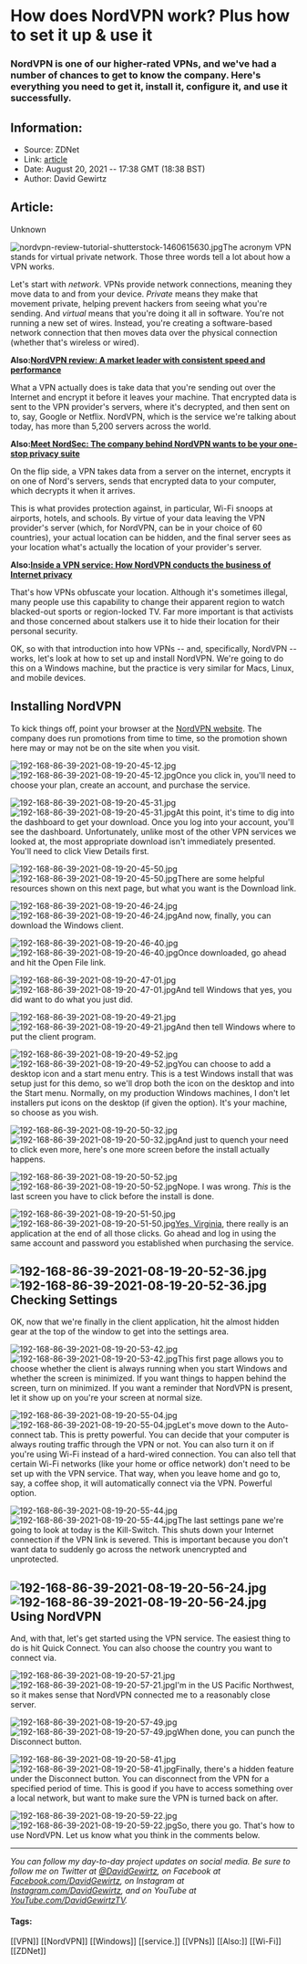# How does NordVPN work? Plus how to set it up & use it
### NordVPN is one of our higher-rated VPNs, and we've had a number of chances to get to know the company. Here's everything you need to get it, install it, configure it, and use it successfully.

## Information:
+ Source: ZDNet
+ Link: [article](https://www.zdnet.com/article/how-does-nordvpn-work-plus-how-to-set-it-up-and-use-it-tutorial/)
+ Date: August 20, 2021 -- 17:38 GMT (18:38 BST)
+ Author: David Gewirtz


## Article:
Unknown

![nordvpn-review-tutorial-shutterstock-1460615630.jpg](https://www.zdnet.com/a/hub/i/r/2021/08/20/51015b00-2bbc-44d0-9859-f3f6dc306164/resize/1200xauto/62fe37c5012179289ac64bb33a493b02/shutterstock-1460615630.jpg)The acronym VPN stands for virtual private network. Those three words tell a lot about how a VPN works.

Let's start with *network*. VPNs provide network connections, meaning they move data to and from your device. *Private* means they make that movement private, helping prevent hackers from seeing what you're sending. And *virtual* means that you're doing it all in software. You're not running a new set of wires. Instead, you're creating a software-based network connection that then moves data over the physical connection (whether that's wireless or wired). 

**Also:**[**NordVPN review: A market leader with consistent speed and performance**](https://www.zdnet.com/article/nordvpn-review/) 

What a VPN actually does is take data that you're sending out over the Internet and encrypt it before it leaves your machine. That encrypted data is sent to the VPN provider's servers, where it's decrypted, and then sent on to, say, Google or Netflix. NordVPN, which is the service we're talking about today, has more than 5,200 servers across the world. 

**Also:**[**Meet NordSec: The company behind NordVPN wants to be your one-stop privacy suite**](https://www.zdnet.com/article/meet-nordsec-the-company-behind-nordvpn-wants-to-be-your-one-stop-privacy-suite/) 

On the flip side, a VPN takes data from a server on the internet, encrypts it on one of Nord's servers, sends that encrypted data to your computer, which decrypts it when it arrives. 

This is what provides protection against, in particular, Wi-Fi snoops at airports, hotels, and schools. By virtue of your data leaving the VPN provider's server (which, for NordVPN, can be in your choice of 60 countries), your actual location can be hidden, and the final server sees as your location what's actually the location of your provider's server. 






**Also:**[**Inside a VPN service: How NordVPN conducts the business of Internet privacy**](https://www.zdnet.com/article/inside-a-vpn-service-how-nordvpn-conducts-the-business-of-internet-privacy/) 

That's how VPNs obfuscate your location. Although it's sometimes illegal, many people use this capability to change their apparent region to watch blacked-out sports or region-locked TV. Far more important is that activists and those concerned about stalkers use it to hide their location for their personal security. 

OK, so with that introduction into how VPNs -- and, specifically, NordVPN -- works, let's look at how to set up and install NordVPN. We're going to do this on a Windows machine, but the practice is very similar for Macs, Linux, and mobile devices. 

 Installing NordVPN
-------------------

To kick things off, point your browser at the [NordVPN website](https://go.nordvpn.net/aff_c?offer_id=378&aff_id=307&source=zdnet&aff_sub=zdnet). The company does run promotions from time to time, so the promotion shown here may or may not be on the site when you visit. 

![192-168-86-39-2021-08-19-20-45-12.jpg]()![192-168-86-39-2021-08-19-20-45-12.jpg](https://www.zdnet.com/a/hub/i/r/2021/08/20/87311058-4fc1-44e3-87ac-b97ed0cef5ce/resize/1200xauto/7de69a2fa744c22a1559cdec76dbd6d5/192-168-86-39-2021-08-19-20-45-12.jpg)Once you click in, you'll need to choose your plan, create an account, and purchase the service. 

![192-168-86-39-2021-08-19-20-45-31.jpg]()![192-168-86-39-2021-08-19-20-45-31.jpg](https://www.zdnet.com/a/hub/i/r/2021/08/20/41a29140-339d-4564-b5ac-d55af180b28d/resize/1200xauto/dc4062300d5fe356b36626b2cdd97153/192-168-86-39-2021-08-19-20-45-31.jpg)At this point, it's time to dig into the dashboard to get your download. Once you log into your account, you'll see the dashboard. Unfortunately, unlike most of the other VPN services we looked at, the most appropriate download isn't immediately presented. You'll need to click View Details first. 

![192-168-86-39-2021-08-19-20-45-50.jpg]()![192-168-86-39-2021-08-19-20-45-50.jpg](https://www.zdnet.com/a/hub/i/r/2021/08/20/7bbd6921-14c6-494c-9f4d-4dcbb1432977/resize/1200xauto/6c5f21490b8987a422e3c17617dd1adc/192-168-86-39-2021-08-19-20-45-50.jpg)There are some helpful resources shown on this next page, but what you want is the Download link. 

![192-168-86-39-2021-08-19-20-46-24.jpg]()![192-168-86-39-2021-08-19-20-46-24.jpg](https://www.zdnet.com/a/hub/i/r/2021/08/20/7b53fc70-2702-443d-8b31-49a976570664/resize/1200xauto/bf15f9009c35253a8318e30dc241b2ec/192-168-86-39-2021-08-19-20-46-24.jpg)And now, finally, you can download the Windows client. 

![192-168-86-39-2021-08-19-20-46-40.jpg]()![192-168-86-39-2021-08-19-20-46-40.jpg](https://www.zdnet.com/a/hub/i/r/2021/08/20/29c4bdb6-efda-4ccf-92c8-8563ea41bbda/resize/1200xauto/7bdeeaf5c6a70d24595e4c7245573463/192-168-86-39-2021-08-19-20-46-40.jpg)Once downloaded, go ahead and hit the Open File link. 

![192-168-86-39-2021-08-19-20-47-01.jpg]()![192-168-86-39-2021-08-19-20-47-01.jpg](https://www.zdnet.com/a/hub/i/r/2021/08/20/497bbf8f-ed70-48ab-a8e5-e1b25a5878e3/resize/1200xauto/fa2755c70840c34ca3931014a6d00318/192-168-86-39-2021-08-19-20-47-01.jpg)And tell Windows that yes, you did want to do what you just did. 

![192-168-86-39-2021-08-19-20-49-21.jpg]()![192-168-86-39-2021-08-19-20-49-21.jpg](https://www.zdnet.com/a/hub/i/r/2021/08/20/1ce4d2f0-6b91-497d-a80a-6d1a3056d900/resize/1200xauto/a4ba042738a99a64e855b6e525e4c341/192-168-86-39-2021-08-19-20-49-21.jpg)And then tell Windows where to put the client program. 

![192-168-86-39-2021-08-19-20-49-52.jpg]()![192-168-86-39-2021-08-19-20-49-52.jpg](https://www.zdnet.com/a/hub/i/r/2021/08/20/18c3ae1b-8f96-4f63-9c54-293cfd364736/resize/1200xauto/0a60cdfef9963642c430d04429f2e382/192-168-86-39-2021-08-19-20-49-52.jpg)You can choose to add a desktop icon and a start menu entry. This is a test Windows install that was setup just for this demo, so we'll drop both the icon on the desktop and into the Start menu. Normally, on my production Windows machines, I don't let installers put icons on the desktop (if given the option). It's your machine, so choose as you wish. 

![192-168-86-39-2021-08-19-20-50-32.jpg]()![192-168-86-39-2021-08-19-20-50-32.jpg](https://www.zdnet.com/a/hub/i/r/2021/08/20/9d852078-932b-4322-98ca-f54590b943ac/resize/1200xauto/f86d6fa1f3b7e5527abdb5373e9b36a2/192-168-86-39-2021-08-19-20-50-32.jpg)And just to quench your need to click even more, here's one more screen before the install actually happens. 

![192-168-86-39-2021-08-19-20-50-52.jpg]()![192-168-86-39-2021-08-19-20-50-52.jpg](https://www.zdnet.com/a/hub/i/r/2021/08/20/5115b661-00a0-477d-b006-d25ce86307c3/resize/1200xauto/3c57efbbed24bff4d0826a87fcd52e51/192-168-86-39-2021-08-19-20-50-52.jpg)Nope. I was wrong. *This* is the last screen you have to click before the install is done. 

![192-168-86-39-2021-08-19-20-51-50.jpg]()![192-168-86-39-2021-08-19-20-51-50.jpg](https://www.zdnet.com/a/hub/i/r/2021/08/20/bc5e85ab-b524-454e-9038-647729b956bc/resize/1200xauto/950cfd9a8c29e8185a7fcc9dd44afbdf/192-168-86-39-2021-08-19-20-51-50.jpg)[Yes, Virginia](https://en.wikipedia.org/wiki/Yes,_Virginia,_there_is_a_Santa_Claus), there really is an application at the end of all those clicks. Go ahead and log in using the same account and password you established when purchasing the service. 

![192-168-86-39-2021-08-19-20-52-36.jpg]()![192-168-86-39-2021-08-19-20-52-36.jpg](https://www.zdnet.com/a/hub/i/r/2021/08/20/5debbc23-0ba1-4a51-8324-2aff984eb07e/resize/1200xauto/f15113d6f01a28617e63ef6a69d69ffb/192-168-86-39-2021-08-19-20-52-36.jpg) Checking Settings
------------------

OK, now that we're finally in the client application, hit the almost hidden gear at the top of the window to get into the settings area. 

![192-168-86-39-2021-08-19-20-53-42.jpg]()![192-168-86-39-2021-08-19-20-53-42.jpg](https://www.zdnet.com/a/hub/i/r/2021/08/20/bb7d0894-12eb-4e38-b1db-51af2178a9b5/resize/1200xauto/bf0d9613bb36abc656abb977ec9beb02/192-168-86-39-2021-08-19-20-53-42.jpg)This first page allows you to choose whether the client is always running when you start Windows and whether the screen is minimized. If you want things to happen behind the screen, turn on minimized. If you want a reminder that NordVPN is present, let it show up on you're your screen at normal size. 

![192-168-86-39-2021-08-19-20-55-04.jpg]()![192-168-86-39-2021-08-19-20-55-04.jpg](https://www.zdnet.com/a/hub/i/r/2021/08/20/73c29cc0-2efb-48e6-97af-d9d950c1e541/resize/1200xauto/92c85aed871ca642f9324f85e658d4eb/192-168-86-39-2021-08-19-20-55-04.jpg)Let's move down to the Auto-connect tab. This is pretty powerful. You can decide that your computer is always routing traffic through the VPN or not. You can also turn it on if you're using Wi-Fi instead of a hard-wired connection. You can also tell that certain Wi-Fi networks (like your home or office network) don't need to be set up with the VPN service. That way, when you leave home and go to, say, a coffee shop, it will automatically connect via the VPN. Powerful option. 

![192-168-86-39-2021-08-19-20-55-44.jpg]()![192-168-86-39-2021-08-19-20-55-44.jpg](https://www.zdnet.com/a/hub/i/r/2021/08/20/80e26a46-cf36-4b60-8b61-8addd9567519/resize/1200xauto/656f986c3bb9ecfe7865fd7dc28b6f61/192-168-86-39-2021-08-19-20-55-44.jpg)The last settings pane we're going to look at today is the Kill-Switch. This shuts down your Internet connection if the VPN link is severed. This is important because you don't want data to suddenly go across the network unencrypted and unprotected.  

![192-168-86-39-2021-08-19-20-56-24.jpg]()![192-168-86-39-2021-08-19-20-56-24.jpg](https://www.zdnet.com/a/hub/i/r/2021/08/20/d2b07048-fa85-4197-b48b-9a23032b5e78/resize/1200xauto/cb80620de9b99d77f97d671163001e83/192-168-86-39-2021-08-19-20-56-24.jpg) Using NordVPN
--------------

And, with that, let's get started using the VPN service. The easiest thing to do is hit Quick Connect. You can also choose the country you want to connect via. 

![192-168-86-39-2021-08-19-20-57-21.jpg]()![192-168-86-39-2021-08-19-20-57-21.jpg](https://www.zdnet.com/a/hub/i/r/2021/08/20/ec09e102-8d04-4fa5-85a6-7f61a114cae7/resize/1200xauto/6e3e0a6d775c1ea8fbc0e1e235d8f6cf/192-168-86-39-2021-08-19-20-57-21.jpg)I'm in the US Pacific Northwest, so it makes sense that NordVPN connected me to a reasonably close server. 

![192-168-86-39-2021-08-19-20-57-49.jpg]()![192-168-86-39-2021-08-19-20-57-49.jpg](https://www.zdnet.com/a/hub/i/r/2021/08/20/54bcfcc6-0f92-444b-a314-3817a5d764c2/resize/1200xauto/527734f420c890365132710307c592b8/192-168-86-39-2021-08-19-20-57-49.jpg)When done, you can punch the Disconnect button. 

![192-168-86-39-2021-08-19-20-58-41.jpg]()![192-168-86-39-2021-08-19-20-58-41.jpg](https://www.zdnet.com/a/hub/i/r/2021/08/20/09f74c5c-be41-4396-946d-a75a0d5629bb/resize/1200xauto/7c2d8f62150556edc3ef37626e995bb4/192-168-86-39-2021-08-19-20-58-41.jpg)Finally, there's a hidden feature under the Disconnect button. You can disconnect from the VPN for a specified period of time. This is good if you have to access something over a local network, but want to make sure the VPN is turned back on after. 

![192-168-86-39-2021-08-19-20-59-22.jpg]()![192-168-86-39-2021-08-19-20-59-22.jpg](https://www.zdnet.com/a/hub/i/r/2021/08/20/d49954c4-849e-4cc5-a628-a499e2d5443a/resize/1200xauto/41387a78c425d05c2f8d34bd7061ff9c/192-168-86-39-2021-08-19-20-59-22.jpg)So, there you go. That's how to use NordVPN. Let us know what you think in the comments below. 



---

*You can follow my day-to-day project updates on social media. Be sure to follow me on Twitter at [@DavidGewirtz](https://twitter.com/davidgewirtz), on Facebook at [Facebook.com/DavidGewirtz](https://www.facebook.com/davidgewirtz), on Instagram at [Instagram.com/DavidGewirtz](https://www.instagram.com/DavidGewirtz/), and on YouTube at [YouTube.com/DavidGewirtzTV](https://www.youtube.com/user/DavidGewirtzTV).* 





#### Tags:
[[VPN]] [[NordVPN]] [[Windows]] [[service.]] [[VPNs]] [[Also:]] [[Wi-Fi]] [[ZDNet]]

